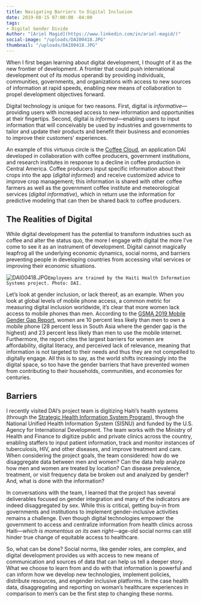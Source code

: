 ```yaml
---
title: Navigating Barriers to Digital Inclusion
date: 2019-08-15 07:00:00 -04:00
tags:
- Digital Gender Divide
Author: "[Ariel Magid](https://www.linkedin.com/in/ariel-magid/)"
social-image: "/uploads/DAI00418.JPG"
thumbnail: "/uploads/DAI00418.JPG"
---
```


When I first began learning about digital development, I thought of it as the new frontier of development. A frontier that could push international development out of its modus operandi by providing individuals, communities, governments, and organizations with access to new sources of information at rapid speeds, enabling new means of collaboration to propel development objectives forward.

Digital technology is unique for two reasons. First, digital is *informative*—providing users with increased access to new information and opportunities at their fingertips. Second, digital is *informed*—enabling users to input information that will conceivably be used by industries and governments to tailor and update their products and benefit their business and economies to improve their customers' experiences.

An example of this virtuous circle is the [Coffee Cloud](https://dai-global-digital.com/coffee-cloud-precision-ag-at-the-touch-of-a-button.html), an application DAI developed in collaboration with coffee producers, government institutions, and research institutes in response to a decline in coffee production in Central America. Coffee producers input specific information about their crops into the app (*digital informed*) and receive customized advice to improve crop management; this information is shared with other coffee farmers as well as the government coffee institute and meteorological services (*digital informative*), which in return use the information for predictive modeling that can then be shared back to coffee producers.

## The Realities of Digital

While digital development has the potential to transform industries such as coffee and alter the status quo, the more I engage with digital the more I’ve come to see it as an instrument of development. Digital cannot magically leapfrog all the underlying economic dynamics, social norms, and barriers preventing people in developing countries from accessing vital services or improving their economic situations.

![DAI00418.JPG](/uploads/DAI00418.JPG)`Employees are trained by the Haiti Health Information Systems project. Photo: DAI.`

Let’s look at gender inclusion, or lack thereof, as an example. When you look at global levels of mobile phone access, a common metric for measuring digital inclusion worldwide, it’s clear that more women lack access to mobile phones than men. According to the [GSMA 2019 Mobile Gender Gap Report](https://www.gsma.com/mobilefordevelopment/blog/the-mobile-gender-gap-report-2019/), women are 10 percent less likely than men to own a mobile phone (28 percent less in South Asia where the gender gap is the highest) and 23 percent less likely than men to use the mobile internet. Furthermore, the report cites the largest barriers for women are affordability, digital literacy, and perceived lack of relevance, meaning that information is not targeted to their needs and thus they are not compelled to digitally engage. All this is to say, as the world shifts increasingly into the digital space, so too have the gender barriers that have prevented women from contributing to their households, communities, and economies for centuries.

## Barriers

I recently visited DAI’s project team is digitizing Haiti’s health systems (through the [Strategic Health Information System Program](https://www.dai.com/our-work/projects/haiti-strategic-health-information-system-his-program)), through the National Unified Health Information System (SISNU) and funded by the U.S. Agency for International Development. The team works with the Ministry of Health and Finance to digitize public and private clinics across the country, enabling staffers to input patient information, track and monitor instances of tuberculosis, HIV, and other diseases, and improve treatment and care. When considering the project goals, the team considered: how do we disaggregate data between men and women? Can the data help analyze how men and women are treated by location? Can disease prevalence, treatment, or visit frequency data be broken out and analyzed by gender? And, what is done with the information?

In conversations with the team, I learned that the project has several deliverables focused on gender integration and many of the indicators are indeed disaggregated by sex. While this is critical, getting buy-in from governments and institutions to implement gender-inclusive activities remains a challenge. Even though digital technologies empower the government to access and centralize information from health clinics across Haiti—*which is momentous on its own right*—age-old social norms can still hinder true change of equitable access to healthcare.

So, what can be done? Social norms, like gender roles, are complex, and digital development provides us with access to new means of communication and sources of data that can help us tell a deeper story. What we choose to learn from and do with that information is powerful and can inform how we develop new technologies, implement policies, distribute resources, and engender inclusive platforms. In the case health data, disaggregating and reporting on woman’s healthcare experiences in comparison to men’s can be the first step to changing these norms.
